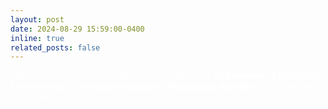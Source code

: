 ```yaml
---
layout: post
date: 2024-08-29 15:59:00-0400
inline: true
related_posts: false
---
```

 <span style="color:white"> I am excited to announce that I will be joining the **Department of Electrical Engineering** at the **Indian Institute of Technology Roorkee** as an Assistant Professor. </span>
